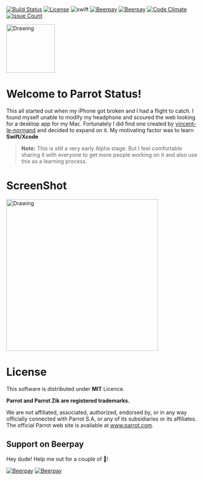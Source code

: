 
[![Build Status](https://travis-ci.org/picaso/parrot-zik-status.svg?branch=master)](https://travis-ci.org/picaso/parrot-zik-status)
[![License](https://img.shields.io/badge/licence-MIT-lightgrey.svg)](https://raw.githubusercontent.com/picaso/parrot-zik-status/master/LICENSE)
![swift](https://img.shields.io/badge/swift-2.2-orange.svg)
[![Beerpay](https://beerpay.io/picaso/parrot-zik-status/badge.svg?style=flat-square)](https://beerpay.io/picaso/parrot-zik-status)
[![Beerpay](https://beerpay.io/picaso/parrot-zik-status/make-wish.svg)](https://beerpay.io/picaso/parrot-zik-status)
[![Code Climate](https://codeclimate.com/github/picaso/parrot-zik-status/badges/gpa.svg)](https://codeclimate.com/github/picaso/parrot-zik-status)
[![Issue Count](https://codeclimate.com/github/picaso/parrot-zik-status/badges/issue_count.svg)](https://codeclimate.com/github/picaso/parrot-zik-status)

<a href="http://picaso.github.io/parrot-zik-status/">
  <img src="http://picaso.github.io/parrot-zik-status/images/pzik-256.png" alt="Drawing" width="128px"/>
</a>

# Welcome to Parrot Status!


This all started out when my iPhone got broken and I had a flight to catch. I found myself unable to modify my headphone and scoured the web looking for a desktop app for my Mac. Fortunately I did find one created by [vincent-le-normand](https://github.com/vincent-le-normand/Parrot-Status) and decided to expand on it. My motivating factor was to learn **Swift/Xcode**


> **Note:**
> This is still a very early Alpha stage. But I feel comfortable sharing it with everyone to get more people working on it and also use this as a learning process.

# ScreenShot
<a href = "http://picaso.github.io/parrot-zik-status/images/screenshot.png">
  <img src="http://picaso.github.io/parrot-zik-status/images/screenshot.png" alt="Drawing" style="width: 400px;"/>
</a>

# License

This software is distributed under **MIT** Licence.

**Parrot and Parrot Zik are registered trademarks.**

We are not affiliated, associated, authorized, endorsed by, or in any way officially connected with Parrot S.A, or any of its subsidiaries or its affiliates. The official Parrot web site is available at www.parrot.com.

## Support on Beerpay
Hey dude! Help me out for a couple of :beers:!

[![Beerpay](https://beerpay.io/picaso/parrot-zik-status/badge.svg?style=beer-square)](https://beerpay.io/picaso/parrot-zik-status)  [![Beerpay](https://beerpay.io/picaso/parrot-zik-status/make-wish.svg?style=flat-square)](https://beerpay.io/picaso/parrot-zik-status?focus=wish)
